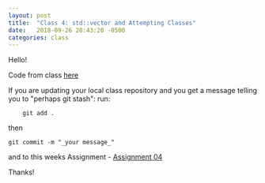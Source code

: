 ```yaml
---
layout: post
title:  "Class 4: std::vector and Attempting Classes"
date:   2018-09-26 20:43:20 -0500
categories: class
---
```


Hello!

Code from class [here](https://github.com/ajbajb/ARTTECH3135-fall2018/tree/master/code_day04)

If you are updating your local class repository and you get a message telling you to "perhaps git stash":
run:
```
    git add .
```
then
```
git commit -m "_your message_"
```





and to this weeks Assignment - [Assignment 04](https://ajbajb.github.io/ARTTECH3135-fall2018/assignments/04a)


Thanks!

